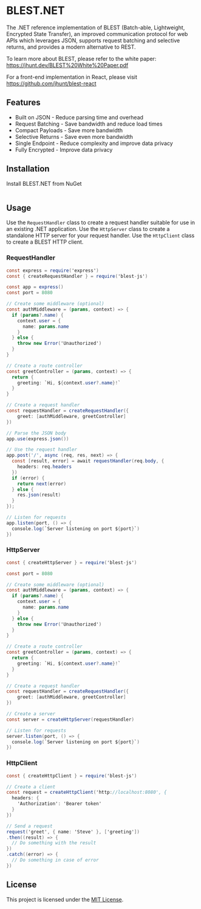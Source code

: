 # BLEST.NET

The .NET reference implementation of BLEST (Batch-able, Lightweight, Encrypted State Transfer), an improved communication protocol for web APIs which leverages JSON, supports request batching and selective returns, and provides a modern alternative to REST.

To learn more about BLEST, please refer to the white paper: https://jhunt.dev/BLEST%20White%20Paper.pdf

For a front-end implementation in React, please visit https://github.com/jhunt/blest-react

## Features

- Built on JSON - Reduce parsing time and overhead
- Request Batching - Save bandwidth and reduce load times
- Compact Payloads - Save more bandwidth
- Selective Returns - Save even more bandwidth
- Single Endpoint - Reduce complexity and improve data privacy
- Fully Encrypted - Improve data privacy

## Installation

Install BLEST.NET from NuGet

```bash

```

## Usage

Use the `RequestHandler` class to create a request handler suitable for use in an existing .NET application. Use the `HttpServer` class to create a standalone HTTP server for your request handler. Use the `HttpClient` class to create a BLEST HTTP client.

### RequestHandler

```c#
const express = require('express')
const { createRequestHandler } = require('blest-js')

const app = express()
const port = 8080

// Create some middleware (optional)
const authMiddleware = (params, context) => {
  if (params?.name) {
    context.user = {
      name: params.name
    }
  } else {
    throw new Error('Unauthorized')
  }
}

// Create a route controller
const greetController = (params, context) => {
  return {
    greeting: `Hi, ${context.user?.name}!`
  }
}

// Create a request handler
const requestHandler = createRequestHandler({
    greet: [authMiddleware, greetController]
})

// Parse the JSON body
app.use(express.json())

// Use the request handler
app.post('/', async (req, res, next) => {
  const [result, error] = await requestHandler(req.body, {
    headers: req.headers
  })
  if (error) {
    return next(error)
  } else {
    res.json(result)
  }
});

// Listen for requests
app.listen(port, () => {
  console.log(`Server listening on port ${port}`)
})
```

### HttpServer

```c#
const { createHttpServer } = require('blest-js')

const port = 8080

// Create some middleware (optional)
const authMiddleware = (params, context) => {
  if (params?.name) {
    context.user = {
      name: params.name
    }
  } else {
    throw new Error('Unauthorized')
  }
}

// Create a route controller
const greetController = (params, context) => {
  return {
    greeting: `Hi, ${context.user?.name}!`
  }
}

// Create a request handler
const requestHandler = createRequestHandler({
    greet: [authMiddleware, greetController]
})

// Create a server
const server = createHttpServer(requestHandler)

// Listen for requests
server.listen(port, () => {
  console.log(`Server listening on port ${port}`)
})
```

### HttpClient

```c#
const { createHttpClient } = require('blest-js')

// Create a client
const request = createHttpClient('http://localhost:8080', {
  headers: {
    'Authorization': 'Bearer token'
  }
})

// Send a request
request('greet', { name: 'Steve' }, ['greeting'])
.then((result) => {
  // Do something with the result
})
.catch((error) => {
  // Do something in case of error
})
```

## License

This project is licensed under the [MIT License](LICENSE).